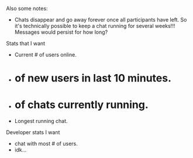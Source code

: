 Also some notes:

- Chats disappear and go away forever once all participants have left.
    So it's technically possible to keep a chat running for several weeks!!!
    Messages would persist for how long?

Stats that I want

- Current # of users online.
- # of new users in last 10 minutes.
- # of chats currently running.
- Longest running chat.

Developer stats I want

- chat with most # of users.
- idk...